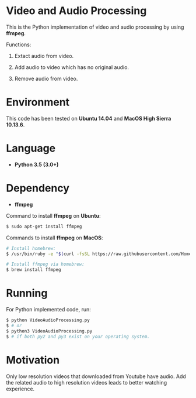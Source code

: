 # Video and Audio Processing

This is the Python implementation of video and audio processing by using **ffmpeg**.

Functions:

1. Extact audio from video.

2. Add audio to video which has no original audio.

3. Remove audio from video.

# Environment

This code has been tested on **Ubuntu 14.04** and **MacOS High Sierra 10.13.6**.

# Language

* __Python 3.5 (3.0+)__

# Dependency

* __ffmpeg__

Command to install **ffmpeg** on **Ubuntu**:
```bash
$ sudo apt-get install ffmpeg
```

Commands to install **ffmpeg** on **MacOS**:
```bash
# Install homebrew:
$ /usr/bin/ruby -e "$(curl -fsSL https://raw.githubusercontent.com/Homebrew/install/master/install)"
```
```bash
# Install ffmpeg via homebrew:
$ brew install ffmpeg
```

# Running

For Python implemented code, run:
```bash
$ python VideoAudioProcessing.py
$ # or
$ python3 VideoAudioProcessing.py
$ # if both py2 and py3 exist on your operating system.
```

# Motivation

Only low resolution videos that downloaded from Youtube have audio. Add the related audio to high resolution videos leads to better watching experience.

